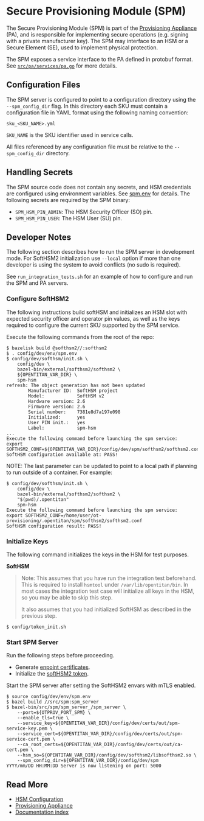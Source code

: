 # Secure Provisioning Module (SPM)

The Secure Provisioning Module (SPM) is part of the
[Provisioning Appliance](https://github.com/lowRISC/opentitan-provisioning/wiki/pa) (PA), and is responsible for implementing
secure operations (e.g. signing with a private manufacturer key). The SPM may
interface to an HSM or a Secure Element (SE), used to implement physical
protection.

The SPM exposes a service interface to the PA defined in protobuf format.
See [`src/pa/services/pa.go`](https://github.com/lowRISC/opentitan-provisioning/blob/main/src/pa/proto/pa.proto) for more details.

## Configuration Files

The SPM server is configured to point to a configuration directory using the
`--spm_config_dir` flag. In this directory each SKU must contain a
configuration file in YAML format using the following naming convention:

```
sku_<SKU_NAME>.yml
```

`SKU_NAME` is the SKU identifier used in service calls.

All files referenced by any configuration file must be relative to the
`--spm_config_dir` directory.

## Handling Secrets

The SPM source code does not contain any secrets, and HSM credentials are
configured using environment variables. See
[spm.env](https://github.com/lowRISC/opentitan-provisioning/blob/main/config/dev/env/spm.env) for details. The following secrets are
required by the SPM binary:

* `SPM_HSM_PIN_ADMIN`: The HSM Security Officer (SO) pin.
* `SPM_HSM_PIN_USER`: The HSM User (SU) pin.

## Developer Notes

The following section describes how to run the SPM server in development mode.
For SoftHSM2 initialization use `--local` option if more than one developer is
using the system to avoid conflicts (no sudo is required).

See `run_integration_tests.sh` for an example of how to configure and run
the SPM and PA servers.

### Configure SoftHSM2

The following instructions build softHSM and initializes an HSM slot with
expected security officer and operator pin values, as well as the keys required
to configure the current SKU supported by the SPM service.

Execute the following commands from the root of the repo:

```console
$ bazelisk build @softhsm2//:softhsm2
$ . config/dev/env/spm.env
$ config/dev/softhsm/init.sh \
    config/dev \
    bazel-bin/external/softhsm2/softhsm2 \
    ${OPENTITAN_VAR_DIR} \
    spm-hsm
refresh: The object generation has not been updated
        Manufacturer ID:  SoftHSM project
        Model:            SoftHSM v2
        Hardware version: 2.6
        Firmware version: 2.6
        Serial number:    7381e8d7a197e098
        Initialized:      yes
        User PIN init.:   yes
        Label:            spm-hsm
...
Execute the following command before launching the spm service:
export SOFTHSM2_CONF=${OPENTITAN_VAR_DIR}/config/dev/spm/softhsm2/softhsm2.conf
SoftHSM configuration available at: PASS!
```

NOTE: The last parameter can be updated to point to a local path if planning
to run outside of a container. For example:

```console
$ config/dev/softhsm/init.sh \
    config/dev \
    bazel-bin/external/softhsm2/softhsm2 \
    "$(pwd)/.opentitan"
    spm-hsm
Execute the following command before launching the spm service:
export SOFTHSM2_CONF=/home/user/ot-provisioning/.opentitan/spm/softhsm2/softhsm2.conf
SoftHSM configuration result: PASS!
```

### Initialize Keys

The following command initializes the keys in the HSM for test purposes.

**SoftHSM**

> Note: This assumes that you have run the integration test beforehand. This
> is required to install `hsmtool` under
> `/var/lib/opentitan/bin`. In most cases the integration test case will
> initialize all keys in the HSM, so you may be able to skip this step.
>
> It also assumes that you had initialized SoftHSM as described in the previous
> step.

```console
$ config/token_init.sh
```

### Start SPM Server

Run the following steps before proceeding.

* Generate [enpoint certificates](https://github.com/lowRISC/opentitan-provisioning/wiki/auth#endpoint-certificates).
* Initialize the [softHSM2 token](#configure-softhsm2).

Start the SPM server after setting the SoftHSM2 envars with mTLS enabled.

```console
$ source config/dev/env/spm.env
$ bazel build //src/spm:spm_server
$ bazel-bin/src/spm/spm_server_/spm_server \
    --port=${OTPROV_PORT_SPM} \
    --enable_tls=true \
    --service_key=${OPENTITAN_VAR_DIR}/config/dev/certs/out/spm-service-key.pem \
    --service_cert=${OPENTITAN_VAR_DIR}/config/dev/certs/out/spm-service-cert.pem \
    --ca_root_certs=${OPENTITAN_VAR_DIR}/config/dev/certs/out/ca-cert.pem \
    --hsm_so=${OPENTITAN_VAR_DIR}/config/dev/softhsm2/libsofthsm2.so \
    --spm_config_dir=${OPENTITAN_VAR_DIR}/config/dev/spm
YYYY/mm/DD HH:MM:DD Server is now listening on port: 5000
```

## Read More

* [HSM Configuration](https://github.com/lowRISC/opentitan-provisioning/wiki/hsm)
* [Provisioning Appliance](https://github.com/lowRISC/opentitan-provisioning/wiki/pa)
* [Documentation index](https://github.com/lowRISC/opentitan-provisioning/wiki/Home)
